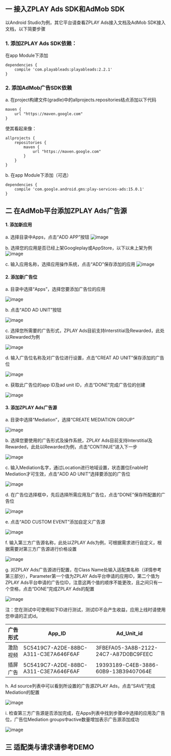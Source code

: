## 一 接入ZPLAY Ads SDK和AdMob SDK
以Android Studio为例，其它平台请查看ZPLAY Ads接入文档及AdMob SDK接入文档，以下简要步骤
### 1. 添加ZPLAY Ads SDK依赖：
在app Module下添加
```
dependencies {
    compile 'com.playableads:playableads:2.2.1'
}
```
### 2. 添加AdMob广告SDK依赖
a. 在project构建文件(gradle)中的allprojects.repositories结点添加以下代码
```
maven {
    url "https://maven.google.com"
}
```
使其看起来像：
```
allprojects {
    repositories {
        maven {
            url "https://maven.google.com"
        }
    }
}
```
b. 在app Module下添加（可选）
```
dependencies {
    compile 'com.google.android.gms:play-services-ads:15.0.1'
}
```

## 二 在AdMob平台添加ZPLAY Ads广告源
#### 1. 添加新应用
a. 选择目录中Apps，点击“ADD APP”按钮
![image](imgs/018addapp1.png)

b. 选择您的应用是否已经上架Googleplay或AppStore，以下以未上架为例
![image](imgs/018addapp2.png)

c. 输入应用名称，选择应用操作系统，点击“ADD”保存添加的应用
![image](imgs/019addapp3.png)

#### 2. 添加新广告位
a. 目录中选择“Apps”，选择您要添加广告位的应用

![image](imgs/001chooseapp.png)

b. 点击“ADD AD UNIT”按钮

![image](imgs/002addadunit1.png)

c. 选择您所需要的广告形式，ZPLAY Ads目前支持Interstitial及Rewarded，此处以Rewarded为例

![image](imgs/003addadunit2RV1.png)

d. 输入广告位名称及对广告位进行设置，点击“CREAT AD UNIT”保存添加的广告位

![image](imgs/004addadunit2RV2.png)

e. 获取此广告位的app ID及ad unit ID，点击“DONE”完成广告位的创建

![image](imgs/005addadunit2RV3.png)

#### 3. 添加ZPLAY Ads广告源
a. 目录中选择“Mediation”，选择“CREATE MEDIATION GROUP”

![image](imgs/007mediationgroupcreate.png)

b. 选择您要使用的广告形式及操作系统，ZPLAY Ads目前支持Interstitial及Rewarded，此处以Rewarded为例，点击“CONTINUE”进入下一步

![image](imgs/008mediationgroupcrate1.png)

c. 输入Mediation名字，通过Location进行地域设置，状态置位Enable时Mediation才可生效，点击“ADD AD UNIT”选择要添加的广告位

![image](imgs/009mediationgroupcreat2.png)

d. 在广告位选择框中，先后选择所需应用及广告位，点击“DONE”保存所配置的广告位

![image](imgs/011mediationgroupcreate4.png)

e. 点击“ADD CUSTOM EVENT”添加自定义广告源

![image](imgs/012mediationgroupcreate5.png)

f. 输入第三方广告源名称，此处以ZPLAY Ads为例，可根据需求进行自定义，根据需要对第三方广告源进行价格设置

![image](imgs/013mediationgroupcreate6.png)

g. 对ZPLAY Ads广告源进行配置，在Class Name处输入适配类名称（详情参考第三部分），Parameter第一个值为ZPLAY Ads平台申请的应用ID，第二个值为ZPLAY Ads平台申请的广告位ID，注意这两个值的顺序不能更改，且之间只有一个空格，点击“DONE”完成ZPLAY Ads的配置

![image](imgs/014mediationgroupcreate7.png)

注：您在测试中可使用如下ID进行测试，测试ID不会产生收益，应用上线时请使用您申请的正式id。

|广告形式|App_ID|Ad_Unit_id|
|---|---|---|
|激励视频|5C5419C7-A2DE-88BC-A311-C3E7A646F6AF|3FBEFA05-3A8B-2122-24C7-A87D0BC9FEEC|
|插屏广告|5C5419C7-A2DE-88BC-A311-C3E7A646F6AF|19393189-C4EB-3886-60B9-13B39407064E|

h. Ad source列表中可以看到所设置的广告源ZPLAY Ads，点击“SAVE”完成Mediation的配置

![image](imgs/015mediationgroupcreate8.png)

i. 检查第三方广告源是否添加完成，在Apps列表中找到步骤d中选择的应用及广告位，广告位Mediation groups中active数量增加表示广告源添加成功

![image](imgs/016mediationgroupcreate9.png)

## 三 适配类与请求请参考DEMO
